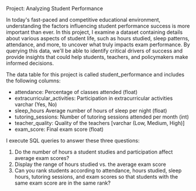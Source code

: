 Project: Analyzing Student Performance 

In today's fast-paced and competitive educational environment, understanding the factors influencing student performance success is more important than ever. In this project, I examine a dataset containing details about various aspects of student life, such as hours studied, sleep patterns, attendance, and more, to uncover what truly impacts exam performance. By querying this data, we'll be able to identify critical drivers of success and provide insights that could help students, teachers, and policymakers make informed decisions. 

The data table for this project is called student_performance and includes the following columns:

* attendance: Percentage of classes attended	(float)
* extracurricular_activities: Participation in extracurricular activities	varchar (Yes, No)
* sleep_hours	Average number of hours of sleep per night	(float)
* tutoring_sessions: Number of tutoring sessions attended per month (int)
* teacher_quality: Quality of the teachers	[varchar (Low, Medium, High)]
* exam_score:	Final exam score	(float)

I execute SQL queries to answer these three questions:

1. Do the number of hours a student studies and participation affect average exam scores?
2. Display the range of hours studied vs. the average exam score
3. Can you rank students according to attendance, hours studied, sleep hours, tutoring sessions, and exam scores so that students with the same exam score are in the same rank? 

